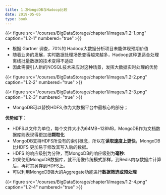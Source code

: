 ```yaml
---
title: 1.2MongoDB与Hadoop比较
date: 2019-05-05
type: book
---
```

{{< figure src="/courses/BigDataStorage/chapter1/images/1.2-1.png" caption="1.2-1" numbered="true" >}}

- 根据 Gartner 调查，70%的 Hadoop大数据分析项目未能体现预期价值
- 随着业务的发展，实时数据处理场景变得越来越多，Hadoop这种更适合处理离线批量数据的技术变得不适应
- 因此需要引人新的NOSQL技术来应对这种场景，发挥大数据实时处理的优势

{{< figure src="/courses/BigDataStorage/chapter1/images/1.2-2.png" caption="1.2-2" numbered="true" >}}

{{< figure src="/courses/BigDataStorage/chapter1/images/1.2-3.png" caption="1.2-3" numbered="true" >}}

- MongoDB可以替换HDFS,作为大数据平台中最核心的部分；

**优势如下：**

- HDFS以文件为单位，每个文件大小为64MB~128MB，MongoDB作为文档数据库则表现得更加细**颗粒化**
- MongoDB支持HDFS所没有的索引概念，所以在**读取速度上更快**，MongoDB比HDFS 更加易于修改其写入后的数据。
- HDFS 的响应级别为分钟，而MongoDB的响应级别为**毫秒**:
- 如果使用MongoDB数据库，就不用像传统模式那样，到Redis内存数据库计算后，再将其另存到HDFS上。
- 可以利用MongoDB强大的Aggregate功能进行**数据筛选或预处理**

{{< figure src="/courses/BigDataStorage/chapter1/images/1.2-4.png" caption="1.2-4" numbered="true" >}}